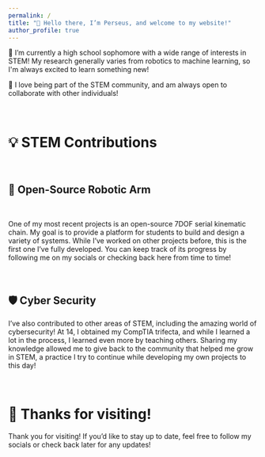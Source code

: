 ```yaml
---
permalink: /
title: "👋 Hello there, I’m Perseus, and welcome to my website!"
author_profile: true
---
```


🔬 I’m currently a high school sophomore with a wide range of interests in STEM! My research generally varies from robotics to machine learning, so I'm always excited to learn something new!<br>

🌟 I love being part of the STEM community, and am always open to collaborate with other individuals!<br><br><br>

# 💡 STEM Contributions
<br>

## 🤖 Open-Source Robotic Arm
<br>

One of my most recent projects is an open-source 7DOF serial kinematic chain. My goal is to provide a platform for students to build and design a variety of systems. While I’ve worked on other projects before, this is the first one I’ve fully developed. You can keep track of its progress by following me on my socials or checking back here from time to time!<br><br><br>

## 🛡️ Cyber Security<br>

I’ve also contributed to other areas of STEM, including the amazing world of cybersecurity! At 14, I obtained my CompTIA trifecta, and while I learned a lot in the process, I learned even more by teaching others. Sharing my knowledge allowed me to give back to the community that helped me grow in STEM, a practice I try to continue while developing my own projects to this day!<br><br><br>

# 👋 Thanks for visiting!<br>

Thank you for visiting! If you’d like to stay up to date, feel free to follow my socials or check back later for any updates!